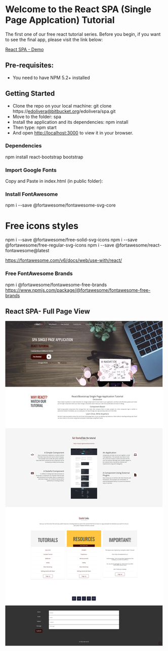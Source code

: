 # Welcome to the React SPA (Single Page Applcation) Tutorial

The first one of our free react tutorial series. Before you begin, if you want to see the final app, please visit the link below:

[React SPA - Demo](https://react-singlepageapp.netlify.app/)

## Pre-requisites:
* You need to have NPM 5.2+ installed

## Getting Started
* Clone the repo on your local machine: git clone https://edolivera@bitbucket.org/edolivera/spa.git
* Move to the folder: spa
* Install the application and its dependencies: npm install
* Then type: npm start
* And open [http://localhost:3000](http://localhost:3000) to view it in your browser.


### Dependencies
npm install react-bootstrap bootstrap


### Import Google Fonts
Copy and Paste in index.html (in public folder): 
<link href='https://fonts.googleapis.com/css?family=Oswald:400,300' rel='stylesheet' type='text/css'>
<link href='https://fonts.googleapis.com/css?family=Open+Sans:400,600' rel='stylesheet' type='text/css'>


### Install FontAwesome 
npm i --save @fortawesome/fontawesome-svg-core
# Free icons styles
npm i --save @fortawesome/free-solid-svg-icons
npm i --save @fortawesome/free-regular-svg-icons
npm i --save @fortawesome/react-fontawesome@latest

https://fontawesome.com/v6/docs/web/use-with/react/

### Free FontAwesome Brands
npm i @fortawesome/fontawesome-free-brands
https://www.npmjs.com/package/@fortawesome/fontawesome-free-brands



## React SPA- Full Page View

![React SPA - Full Page App View](react_spa_fullpage.png)

